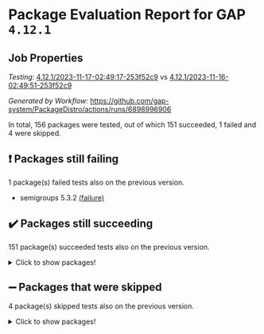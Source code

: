 # Package Evaluation Report for GAP `4.12.1`

## Job Properties

*Testing:* [4.12.1/2023-11-17-02:49:17-253f52c9](https://github.com/gap-system/PackageDistro/blob/data/reports/4.12.1/2023-11-17-02:49:17-253f52c9) vs [4.12.1/2023-11-16-02:49:51-253f52c9](https://github.com/gap-system/PackageDistro/blob/data/reports/4.12.1/2023-11-16-02:49:51-253f52c9)

*Generated by Workflow:* https://github.com/gap-system/PackageDistro/actions/runs/6898996906

In total, 156 packages were tested, out of which 151 succeeded, 1 failed and 4 were skipped.

## :exclamation: Packages still failing

1 package(s) failed tests also on the previous version.
- semigroups 5.3.2 [(failure)](https://github.com/gap-system/PackageDistro/actions/runs/6898996906/job/18770287453)

## :heavy_check_mark: Packages still succeeding

151 package(s) succeeded tests also on the previous version.
<details><summary>Click to show packages!</summary>

- 4ti2interface 2023.02-04 [(success)](https://github.com/gap-system/PackageDistro/actions/runs/6898996906/job/18770265220)
- ace 5.6.2 [(success)](https://github.com/gap-system/PackageDistro/actions/runs/6898996906/job/18770265322)
- aclib 1.3.2 [(success)](https://github.com/gap-system/PackageDistro/actions/runs/6898996906/job/18770265451)
- agt 0.3.1 [(success)](https://github.com/gap-system/PackageDistro/actions/runs/6898996906/job/18770265573)
- alnuth 3.2.1 [(success)](https://github.com/gap-system/PackageDistro/actions/runs/6898996906/job/18770265685)
- anupq 3.3.0 [(success)](https://github.com/gap-system/PackageDistro/actions/runs/6898996906/job/18770265803)
- atlasrep 2.1.7 [(success)](https://github.com/gap-system/PackageDistro/actions/runs/6898996906/job/18770267445)
- autodoc 2023.06.19 [(success)](https://github.com/gap-system/PackageDistro/actions/runs/6898996906/job/18770267637)
- automata 1.15 [(success)](https://github.com/gap-system/PackageDistro/actions/runs/6898996906/job/18770267799)
- automgrp 1.3.2 [(success)](https://github.com/gap-system/PackageDistro/actions/runs/6898996906/job/18770267930)
- autpgrp 1.11 [(success)](https://github.com/gap-system/PackageDistro/actions/runs/6898996906/job/18770268075)
- cap 2023.10-07 [(success)](https://github.com/gap-system/PackageDistro/actions/runs/6898996906/job/18770268213)
- caratinterface 2.3.5 [(success)](https://github.com/gap-system/PackageDistro/actions/runs/6898996906/job/18770268358)
- cddinterface 2022.11.01 [(success)](https://github.com/gap-system/PackageDistro/actions/runs/6898996906/job/18770268579)
- circle 1.6.6 [(success)](https://github.com/gap-system/PackageDistro/actions/runs/6898996906/job/18770268743)
- classicpres 1.22 [(success)](https://github.com/gap-system/PackageDistro/actions/runs/6898996906/job/18770268893)
- cohomolo 1.6.11 [(success)](https://github.com/gap-system/PackageDistro/actions/runs/6898996906/job/18770269049)
- congruence 1.2.5 [(success)](https://github.com/gap-system/PackageDistro/actions/runs/6898996906/job/18770269233)
- corelg 1.56 [(success)](https://github.com/gap-system/PackageDistro/actions/runs/6898996906/job/18770269394)
- crime 1.6 [(success)](https://github.com/gap-system/PackageDistro/actions/runs/6898996906/job/18770269583)
- crisp 1.4.6 [(success)](https://github.com/gap-system/PackageDistro/actions/runs/6898996906/job/18770269723)
- crypting 0.10.4 [(success)](https://github.com/gap-system/PackageDistro/actions/runs/6898996906/job/18770269886)
- cryst 4.1.26 [(success)](https://github.com/gap-system/PackageDistro/actions/runs/6898996906/job/18770270066)
- crystcat 1.1.10 [(success)](https://github.com/gap-system/PackageDistro/actions/runs/6898996906/job/18770270265)
- ctbllib 1.3.6 [(success)](https://github.com/gap-system/PackageDistro/actions/runs/6898996906/job/18770270418)
- cubefree 1.19 [(success)](https://github.com/gap-system/PackageDistro/actions/runs/6898996906/job/18770270586)
- curlinterface 2.3.2 [(success)](https://github.com/gap-system/PackageDistro/actions/runs/6898996906/job/18770270742)
- cvec 2.8.1 [(success)](https://github.com/gap-system/PackageDistro/actions/runs/6898996906/job/18770270890)
- datastructures 0.3.0 [(success)](https://github.com/gap-system/PackageDistro/actions/runs/6898996906/job/18770271058)
- deepthought 1.0.6 [(success)](https://github.com/gap-system/PackageDistro/actions/runs/6898996906/job/18770271222)
- design 1.8 [(success)](https://github.com/gap-system/PackageDistro/actions/runs/6898996906/job/18770271377)
- difsets 2.3.1 [(success)](https://github.com/gap-system/PackageDistro/actions/runs/6898996906/job/18770271563)
- digraphs 1.6.3 [(success)](https://github.com/gap-system/PackageDistro/actions/runs/6898996906/job/18770271760)
- edim 1.3.7 [(success)](https://github.com/gap-system/PackageDistro/actions/runs/6898996906/job/18770271917)
- example 4.3.4 [(success)](https://github.com/gap-system/PackageDistro/actions/runs/6898996906/job/18770272104)
- examplesforhomalg 2023.10-01 [(success)](https://github.com/gap-system/PackageDistro/actions/runs/6898996906/job/18770272272)
- factint 1.6.3 [(success)](https://github.com/gap-system/PackageDistro/actions/runs/6898996906/job/18770272479)
- ferret 1.0.9 [(success)](https://github.com/gap-system/PackageDistro/actions/runs/6898996906/job/18770272705)
- fga 1.5.0 [(success)](https://github.com/gap-system/PackageDistro/actions/runs/6898996906/job/18770272906)
- fining 1.5.6 [(success)](https://github.com/gap-system/PackageDistro/actions/runs/6898996906/job/18770273091)
- float 1.0.3 [(success)](https://github.com/gap-system/PackageDistro/actions/runs/6898996906/job/18770273266)
- format 1.4.3 [(success)](https://github.com/gap-system/PackageDistro/actions/runs/6898996906/job/18770273467)
- forms 1.2.9 [(success)](https://github.com/gap-system/PackageDistro/actions/runs/6898996906/job/18770273675)
- fplsa 1.2.6 [(success)](https://github.com/gap-system/PackageDistro/actions/runs/6898996906/job/18770273897)
- fr 2.4.12 [(success)](https://github.com/gap-system/PackageDistro/actions/runs/6898996906/job/18770274097)
- francy 2.0.3 [(success)](https://github.com/gap-system/PackageDistro/actions/runs/6898996906/job/18770274328)
- fwtree 1.3 [(success)](https://github.com/gap-system/PackageDistro/actions/runs/6898996906/job/18770274509)
- gapdoc 1.6.6 [(success)](https://github.com/gap-system/PackageDistro/actions/runs/6898996906/job/18770274708)
- gauss 2023.02-04 [(success)](https://github.com/gap-system/PackageDistro/actions/runs/6898996906/job/18770274953)
- gaussforhomalg 2023.10-01 [(success)](https://github.com/gap-system/PackageDistro/actions/runs/6898996906/job/18770275241)
- gbnp 1.0.5 [(success)](https://github.com/gap-system/PackageDistro/actions/runs/6898996906/job/18770275466)
- generalizedmorphismsforcap 2023.08-02 [(success)](https://github.com/gap-system/PackageDistro/actions/runs/6898996906/job/18770275642)
- genss 1.6.8 [(success)](https://github.com/gap-system/PackageDistro/actions/runs/6898996906/job/18770275797)
- gradedmodules 2023.09-01 [(success)](https://github.com/gap-system/PackageDistro/actions/runs/6898996906/job/18770275946)
- gradedringforhomalg 2023.08-01 [(success)](https://github.com/gap-system/PackageDistro/actions/runs/6898996906/job/18770276084)
- grape 4.9.0 [(success)](https://github.com/gap-system/PackageDistro/actions/runs/6898996906/job/18770276213)
- groupoids 1.73 [(success)](https://github.com/gap-system/PackageDistro/actions/runs/6898996906/job/18770276328)
- grpconst 2.6.4 [(success)](https://github.com/gap-system/PackageDistro/actions/runs/6898996906/job/18770276460)
- guarana 0.96.3 [(success)](https://github.com/gap-system/PackageDistro/actions/runs/6898996906/job/18770276562)
- guava 3.18 [(success)](https://github.com/gap-system/PackageDistro/actions/runs/6898996906/job/18770276696)
- hap 1.60 [(success)](https://github.com/gap-system/PackageDistro/actions/runs/6898996906/job/18770277917)
- hapcryst 0.1.15 [(success)](https://github.com/gap-system/PackageDistro/actions/runs/6898996906/job/18770278005)
- hecke 1.5.3 [(success)](https://github.com/gap-system/PackageDistro/actions/runs/6898996906/job/18770278103)
- help 3.5 [(success)](https://github.com/gap-system/PackageDistro/actions/runs/6898996906/job/18770278196)
- homalg 2023.10-01 [(success)](https://github.com/gap-system/PackageDistro/actions/runs/6898996906/job/18770278295)
- homalgtocas 2023.08-01 [(success)](https://github.com/gap-system/PackageDistro/actions/runs/6898996906/job/18770278372)
- idrel 2.45 [(success)](https://github.com/gap-system/PackageDistro/actions/runs/6898996906/job/18770278438)
- images 1.3.1 [(success)](https://github.com/gap-system/PackageDistro/actions/runs/6898996906/job/18770278530)
- intpic 0.3.0 [(success)](https://github.com/gap-system/PackageDistro/actions/runs/6898996906/job/18770278626)
- io 4.8.2 [(success)](https://github.com/gap-system/PackageDistro/actions/runs/6898996906/job/18770278793)
- io_forhomalg 2023.02-04 [(success)](https://github.com/gap-system/PackageDistro/actions/runs/6898996906/job/18770278939)
- irredsol 1.4.4 [(success)](https://github.com/gap-system/PackageDistro/actions/runs/6898996906/job/18770279108)
- json 2.1.1 [(success)](https://github.com/gap-system/PackageDistro/actions/runs/6898996906/job/18770279266)
- jupyterkernel 1.5.0 [(success)](https://github.com/gap-system/PackageDistro/actions/runs/6898996906/job/18770279450)
- jupyterviz 1.5.6 [(success)](https://github.com/gap-system/PackageDistro/actions/runs/6898996906/job/18770279685)
- kan 1.36 [(success)](https://github.com/gap-system/PackageDistro/actions/runs/6898996906/job/18770279877)
- kbmag 1.5.11 [(success)](https://github.com/gap-system/PackageDistro/actions/runs/6898996906/job/18770280005)
- laguna 3.9.6 [(success)](https://github.com/gap-system/PackageDistro/actions/runs/6898996906/job/18770280157)
- liealgdb 2.2.1 [(success)](https://github.com/gap-system/PackageDistro/actions/runs/6898996906/job/18770280320)
- liepring 2.8 [(success)](https://github.com/gap-system/PackageDistro/actions/runs/6898996906/job/18770280442)
- liering 2.4.2 [(success)](https://github.com/gap-system/PackageDistro/actions/runs/6898996906/job/18770280548)
- linearalgebraforcap 2023.10-04 [(success)](https://github.com/gap-system/PackageDistro/actions/runs/6898996906/job/18770280683)
- localizeringforhomalg 2023.10-01 [(success)](https://github.com/gap-system/PackageDistro/actions/runs/6898996906/job/18770280821)
- loops 3.4.3 [(success)](https://github.com/gap-system/PackageDistro/actions/runs/6898996906/job/18770280952)
- lpres 1.0.3 [(success)](https://github.com/gap-system/PackageDistro/actions/runs/6898996906/job/18770281107)
- majoranaalgebras 1.5.1 [(success)](https://github.com/gap-system/PackageDistro/actions/runs/6898996906/job/18770281291)
- mapclass 1.4.6 [(success)](https://github.com/gap-system/PackageDistro/actions/runs/6898996906/job/18770281436)
- matgrp 0.70 [(success)](https://github.com/gap-system/PackageDistro/actions/runs/6898996906/job/18770281571)
- matricesforhomalg 2023.11-01 [(success)](https://github.com/gap-system/PackageDistro/actions/runs/6898996906/job/18770281696)
- modisom 2.5.4 [(success)](https://github.com/gap-system/PackageDistro/actions/runs/6898996906/job/18770281816)
- modulepresentationsforcap 2023.10-01 [(success)](https://github.com/gap-system/PackageDistro/actions/runs/6898996906/job/18770281959)
- modules 2023.10-01 [(success)](https://github.com/gap-system/PackageDistro/actions/runs/6898996906/job/18770282077)
- monoidalcategories 2023.10-01 [(success)](https://github.com/gap-system/PackageDistro/actions/runs/6898996906/job/18770282204)
- nconvex 2022.09-01 [(success)](https://github.com/gap-system/PackageDistro/actions/runs/6898996906/job/18770282327)
- nilmat 1.4.2 [(success)](https://github.com/gap-system/PackageDistro/actions/runs/6898996906/job/18770282467)
- nock 1.5 [(success)](https://github.com/gap-system/PackageDistro/actions/runs/6898996906/job/18770282598)
- normalizinterface 1.3.6 [(success)](https://github.com/gap-system/PackageDistro/actions/runs/6898996906/job/18770282743)
- nq 2.5.10 [(success)](https://github.com/gap-system/PackageDistro/actions/runs/6898996906/job/18770282916)
- numericalsgps 1.3.1 [(success)](https://github.com/gap-system/PackageDistro/actions/runs/6898996906/job/18770283054)
- openmath 11.5.3 [(success)](https://github.com/gap-system/PackageDistro/actions/runs/6898996906/job/18770283207)
- orb 4.9.0 [(success)](https://github.com/gap-system/PackageDistro/actions/runs/6898996906/job/18770283335)
- packagemanager 1.4.1 [(success)](https://github.com/gap-system/PackageDistro/actions/runs/6898996906/job/18770283487)
- patternclass 2.4.3 [(success)](https://github.com/gap-system/PackageDistro/actions/runs/6898996906/job/18770283602)
- permut 2.0.4 [(success)](https://github.com/gap-system/PackageDistro/actions/runs/6898996906/job/18770283755)
- polenta 1.3.10 [(success)](https://github.com/gap-system/PackageDistro/actions/runs/6898996906/job/18770283894)
- polymaking 0.8.7 [(success)](https://github.com/gap-system/PackageDistro/actions/runs/6898996906/job/18770284051)
- primgrp 3.4.4 [(success)](https://github.com/gap-system/PackageDistro/actions/runs/6898996906/job/18770284215)
- profiling 2.5.4 [(success)](https://github.com/gap-system/PackageDistro/actions/runs/6898996906/job/18770284387)
- qpa 1.34 [(success)](https://github.com/gap-system/PackageDistro/actions/runs/6898996906/job/18770284581)
- quagroup 1.8.3 [(success)](https://github.com/gap-system/PackageDistro/actions/runs/6898996906/job/18770284753)
- radiroot 2.9 [(success)](https://github.com/gap-system/PackageDistro/actions/runs/6898996906/job/18770284936)
- rcwa 4.7.1 [(success)](https://github.com/gap-system/PackageDistro/actions/runs/6898996906/job/18770285116)
- rds 1.8 [(success)](https://github.com/gap-system/PackageDistro/actions/runs/6898996906/job/18770285541)
- recog 1.4.2 [(success)](https://github.com/gap-system/PackageDistro/actions/runs/6898996906/job/18770285969)
- repndecomp 1.3.0 [(success)](https://github.com/gap-system/PackageDistro/actions/runs/6898996906/job/18770286151)
- repsn 3.1.1 [(success)](https://github.com/gap-system/PackageDistro/actions/runs/6898996906/job/18770286364)
- resclasses 4.7.3 [(success)](https://github.com/gap-system/PackageDistro/actions/runs/6898996906/job/18770286589)
- ringsforhomalg 2023.11-02 [(success)](https://github.com/gap-system/PackageDistro/actions/runs/6898996906/job/18770286818)
- sco 2023.08-01 [(success)](https://github.com/gap-system/PackageDistro/actions/runs/6898996906/job/18770287030)
- scscp 2.4.1 [(success)](https://github.com/gap-system/PackageDistro/actions/runs/6898996906/job/18770287239)
- sglppow 2.3 [(success)](https://github.com/gap-system/PackageDistro/actions/runs/6898996906/job/18770287706)
- sgpviz 0.999.5 [(success)](https://github.com/gap-system/PackageDistro/actions/runs/6898996906/job/18770287922)
- simpcomp 2.1.14 [(success)](https://github.com/gap-system/PackageDistro/actions/runs/6898996906/job/18770288084)
- singular 2023.02.09 [(success)](https://github.com/gap-system/PackageDistro/actions/runs/6898996906/job/18770288243)
- sl2reps 1.1 [(success)](https://github.com/gap-system/PackageDistro/actions/runs/6898996906/job/18770288441)
- sla 1.5.3 [(success)](https://github.com/gap-system/PackageDistro/actions/runs/6898996906/job/18770288610)
- smallgrp 1.5.3 [(success)](https://github.com/gap-system/PackageDistro/actions/runs/6898996906/job/18770288756)
- smallsemi 0.6.13 [(success)](https://github.com/gap-system/PackageDistro/actions/runs/6898996906/job/18770288882)
- sonata 2.9.6 [(success)](https://github.com/gap-system/PackageDistro/actions/runs/6898996906/job/18770288997)
- sophus 1.27 [(success)](https://github.com/gap-system/PackageDistro/actions/runs/6898996906/job/18770289121)
- sotgrps 1.2 [(success)](https://github.com/gap-system/PackageDistro/actions/runs/6898996906/job/18770289241)
- spinsym 1.5.2 [(success)](https://github.com/gap-system/PackageDistro/actions/runs/6898996906/job/18770289352)
- standardff 1.0 [(success)](https://github.com/gap-system/PackageDistro/actions/runs/6898996906/job/18770289466)
- symbcompcc 1.3.2 [(success)](https://github.com/gap-system/PackageDistro/actions/runs/6898996906/job/18770289602)
- thelma 1.3 [(success)](https://github.com/gap-system/PackageDistro/actions/runs/6898996906/job/18770289725)
- tomlib 1.2.9 [(success)](https://github.com/gap-system/PackageDistro/actions/runs/6898996906/job/18770289827)
- toolsforhomalg 2023.10-01 [(success)](https://github.com/gap-system/PackageDistro/actions/runs/6898996906/job/18770289980)
- toric 1.9.5 [(success)](https://github.com/gap-system/PackageDistro/actions/runs/6898996906/job/18770290106)
- toricvarieties 2022.07.13 [(success)](https://github.com/gap-system/PackageDistro/actions/runs/6898996906/job/18770290226)
- transgrp 3.6.4 [(success)](https://github.com/gap-system/PackageDistro/actions/runs/6898996906/job/18770290324)
- ugaly 4.1.3 [(success)](https://github.com/gap-system/PackageDistro/actions/runs/6898996906/job/18770290451)
- unipot 1.5 [(success)](https://github.com/gap-system/PackageDistro/actions/runs/6898996906/job/18770290558)
- unitlib 4.2.0 [(success)](https://github.com/gap-system/PackageDistro/actions/runs/6898996906/job/18770290668)
- utils 0.84 [(success)](https://github.com/gap-system/PackageDistro/actions/runs/6898996906/job/18770290783)
- uuid 0.7 [(success)](https://github.com/gap-system/PackageDistro/actions/runs/6898996906/job/18770290889)
- walrus 0.9991 [(success)](https://github.com/gap-system/PackageDistro/actions/runs/6898996906/job/18770291014)
- wedderga 4.10.4 [(success)](https://github.com/gap-system/PackageDistro/actions/runs/6898996906/job/18770291117)
- xmod 2.91 [(success)](https://github.com/gap-system/PackageDistro/actions/runs/6898996906/job/18770291216)
- xmodalg 1.23 [(success)](https://github.com/gap-system/PackageDistro/actions/runs/6898996906/job/18770291321)
- yangbaxter 0.10.3 [(success)](https://github.com/gap-system/PackageDistro/actions/runs/6898996906/job/18770291440)
- zeromqinterface 0.14 [(success)](https://github.com/gap-system/PackageDistro/actions/runs/6898996906/job/18770291574)
</details>

## :heavy_minus_sign: Packages that were skipped

4 package(s) skipped tests also on the previous version.
<details><summary>Click to show packages!</summary>

- browse 1.8.21 [(skipped)](https://github.com/gap-system/PackageDistro/actions/runs/6898996906/job/18769884145)
- itc 1.5.1 [(skipped)](https://github.com/gap-system/PackageDistro/actions/runs/6898996906/job/18769884145)
- polycyclic 2.16 [(skipped)](https://github.com/gap-system/PackageDistro/actions/runs/6898996906/job/18769884145)
- xgap 4.31 [(skipped)](https://github.com/gap-system/PackageDistro/actions/runs/6898996906/job/18769884145)
</details>

